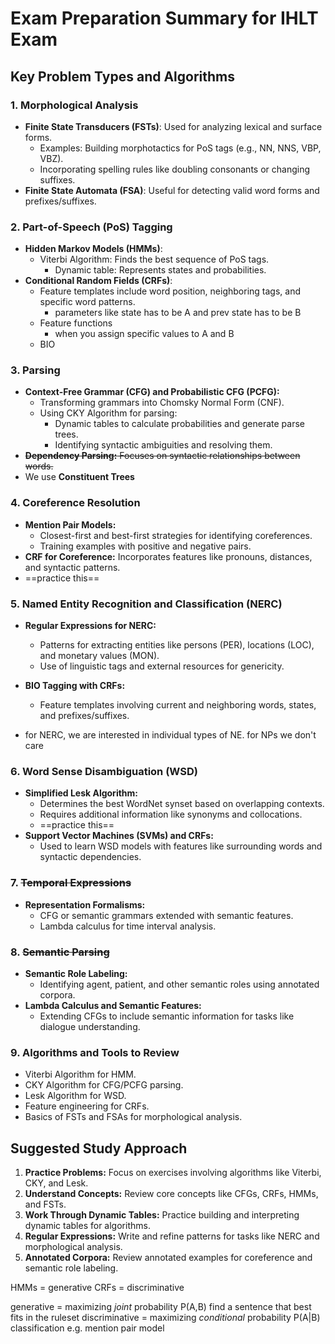 # Exam Preparation Summary for IHLT Exam

## Key Problem Types and Algorithms

### 1. **Morphological Analysis**
   - **Finite State Transducers (FSTs)**: Used for analyzing lexical and surface forms.
     - Examples: Building morphotactics for PoS tags (e.g., NN, NNS, VBP, VBZ).
     - Incorporating spelling rules like doubling consonants or changing suffixes.
   - **Finite State Automata (FSA)**: Useful for detecting valid word forms and prefixes/suffixes.

### 2. **Part-of-Speech (PoS) Tagging**
   - **Hidden Markov Models (HMMs)**:
     - Viterbi Algorithm: Finds the best sequence of PoS tags.
	     - Dynamic table: Represents states and probabilities.
   - **Conditional Random Fields (CRFs)**:
     - Feature templates include word position, neighboring tags, and specific word patterns.
	     - parameters like state has to be A and prev state has to be B
     - Feature functions
	     - when you assign specific values to A and B
	 - BIO

### 3. **Parsing**
   - **Context-Free Grammar (CFG) and Probabilistic CFG (PCFG):**
     - Transforming grammars into Chomsky Normal Form (CNF).
     - Using CKY Algorithm for parsing:
       - Dynamic tables to calculate probabilities and generate parse trees.
       - Identifying syntactic ambiguities and resolving them.
   - ~~**Dependency Parsing:** Focuses on syntactic relationships between words.~~
   - We use **Constituent Trees**

### 4. **Coreference Resolution**
   - **Mention Pair Models:**
     - Closest-first and best-first strategies for identifying coreferences.
     - Training examples with positive and negative pairs.
   - **CRF for Coreference:** Incorporates features like pronouns, distances, and syntactic patterns.
   - ==practice this==

### 5. **Named Entity Recognition and Classification (NERC)**
   - **Regular Expressions for NERC:**
     - Patterns for extracting entities like persons (PER), locations (LOC), and monetary values (MON).
     - Use of linguistic tags and external resources for genericity.
   - **BIO Tagging with CRFs:**
     - Feature templates involving current and neighboring words, states, and prefixes/suffixes.

- for NERC, we are interested in individual types of NE. for NPs we don't care

### 6. **Word Sense Disambiguation (WSD)**
   - **Simplified Lesk Algorithm:**
     - Determines the best WordNet synset based on overlapping contexts.
     - Requires additional information like synonyms and collocations.
     - ==practice this==
   - **Support Vector Machines (SVMs) and CRFs:**
     - Used to learn WSD models with features like surrounding words and syntactic dependencies.

### 7. ~~**Temporal Expressions**~~
   - **Representation Formalisms:**
     - CFG or semantic grammars extended with semantic features.
     - Lambda calculus for time interval analysis.

### 8. ~~**Semantic Parsing**~~
   - **Semantic Role Labeling:**
     - Identifying agent, patient, and other semantic roles using annotated corpora.
   - **Lambda Calculus and Semantic Features:**
     - Extending CFGs to include semantic information for tasks like dialogue understanding.

### 9. **Algorithms and Tools to Review**
   - Viterbi Algorithm for HMM.
   - CKY Algorithm for CFG/PCFG parsing.
   - Lesk Algorithm for WSD.
   - Feature engineering for CRFs.
   - Basics of FSTs and FSAs for morphological analysis.

## Suggested Study Approach
1. **Practice Problems:** Focus on exercises involving algorithms like Viterbi, CKY, and Lesk.
2. **Understand Concepts:** Review core concepts like CFGs, CRFs, HMMs, and FSTs.
3. **Work Through Dynamic Tables:** Practice building and interpreting dynamic tables for algorithms.
4. **Regular Expressions:** Write and refine patterns for tasks like NERC and morphological analysis.
5. **Annotated Corpora:** Review annotated examples for coreference and semantic role labeling.


HMMs = generative
CRFs = discriminative

generative = maximizing *joint* probability P(A,B)
	find a sentence that best fits in the ruleset
discriminative = maximizing *conditional* probability P(A|B)
	classification
	e.g. mention pair model